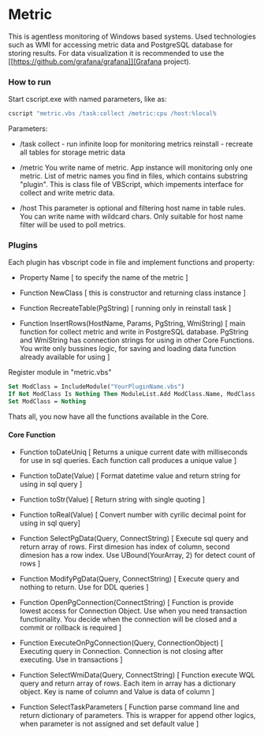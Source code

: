 # Metric
This is agentless monitoring of Windows based systems. Used technologies such as WMI for accessing metric data and PostgreSQL database for storing results. For data visualization it is recommended to use the [[https://github.com/grafana/grafana]](Grafana project).


### How to run

Start cscript.exe with named parameters, like as:
```bash
cscript "metric.vbs /task:collect /metric:cpu /host:%local%
```
Parameters:
* /task
collect - run infinite loop for monitoring metrics
reinstall - recreate all tables for storage metric data

* /metric
You write name of metric. App instance will monitoring only one metric. List of metric names you find in files, which contains substring "plugin". This is class file of VBScript, which impements interface for collect and write metric data.

* /host
This parameter is optional and filtering host name in table rules. You can write name with wildcard chars. Only suitable for host name filter will be used to poll metrics.

### Plugins

Each plugin has vbscript code in file and implement functions and property:
* Property Name
[ to specify the name of the metric ]

* Function NewClass
[ this is constructor and returning class instance ]

* Function RecreateTable(PgString) 
 [ running only in reinstall task ]

* Function InsertRows(HostName, Params, PgString, WmiString)
[ main function for collect metric and write in PostgreSQL database. PgString and WmiString has connection strings for using in other Core Functions. You write only bussines logic, for saving and loading data function already available for using ]

Register module in "metric.vbs"
```vb
Set ModClass = IncludeModule("YourPluginName.vbs")
If Not ModClass Is Nothing Then ModuleList.Add ModClass.Name, ModClass
Set ModClass = Nothing
```

Thats all, you now have all the functions available in the Core.


#### Core Function

* Function toDateUniq
[ Returns a unique current date with milliseconds for use in sql queries. Each function call produces a unique value ]

* Function toDate(Value)
[ Format datetime value and return string for using in sql query ]

* Function toStr(Value)
[ Return string with single quoting ]

* Function toReal(Value)
[ Convert number with cyrilic decimal point for using in sql query]

* Function SelectPgData(Query, ConnectString)
[ Execute sql query and return array of rows. First dimesion has index of column, second dimesion has a row index. Use UBound(YourArray, 2) for detect count of rows ]

* Function ModifyPgData(Query, ConnectString)
[ Execute query and nothing to return. Use for DDL queries ]

* Function OpenPgConnection(ConnectString)
[ Function is provide lowest access for Connection Object. Use when you need transaction functionality. You decide when the connection will be closed and a commit or rollback is required ]

* Function ExecuteOnPgConnection(Query, ConnectionObject)
[ Executing query in Connection. Connection is not closing after executing. Use in transactions ]

* Function SelectWmiData(Query, ConnectString)
[ Function execute WQL query and return array of rows. Each item in array has a dictionary object. Key is name of column and Value is data of column ]

* Function SelectTaskParameters
[ Function parse command line and return dictionary of parameters. This is wrapper for append other logics, when parameter is not assigned and set default value  ]
